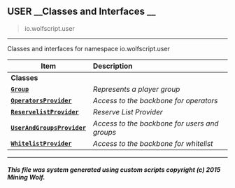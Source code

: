 ## USER __Classes and Interfaces __

>io.wolfscript.user

---

Classes and interfaces for namespace io.wolfscript.user

Item | Description   
--- | :--- 
__Classes__|
__[`Group`](Group.md)__ | _Represents a player group_ 
__[`OperatorsProvider`](OperatorsProvider.md)__ | _Access to the backbone for operators_ 
__[`ReservelistProvider`](ReservelistProvider.md)__ | _Reserve List Provider_ 
__[`UserAndGroupsProvider`](UserAndGroupsProvider.md)__ | _Access to the backbone for users and groups_ 
__[`WhitelistProvider`](WhitelistProvider.md)__ | _Access to the backbone for whitelist_ 



---



##### This file was system generated using custom scripts copyright (c) 2015 Mining Wolf.
	

